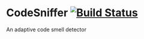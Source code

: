 # CodeSniffer [![Build Status](http://renevanerp.nl:8080/buildStatus/icon?job=CodeSniffer)](http://renevanerp.nl:8080/job/CodeSniffer/)

An adaptive code smell detector 

